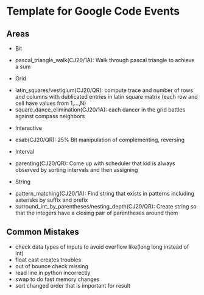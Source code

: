 # Template for Google Code Events

## Areas 

* Bit
- pascal_triangle_walk(CJ20/1A): Walk through pascal triangle to achieve a sum  

* Grid
- latin_squares/vestigium(CJ20/QR): compute trace and number of rows and columns with dublicated entries in latin square matrix (each row and cell have values from 1,...,N)  
- square_dance_elimination(CJ20/1A): each dancer in the grid battles against compass neighbors  

* Interactive

- esab(CJ20/QR): 25% Bit manipulation of complementing, reversing

* Interval

- parenting(CJ20/QR): Come up with scheduler that kid is always observed by sorting intervals and then assigning

* String

- pattern_matching(CJ20/1A): Find string that exists in patterns including asterisks by suffix and prefix
- surround_int_by_parentheses/nesting_depth(CJ20/QR): Create string so that the integers have a closing pair of parentheses around them

## Common Mistakes

- check data types of inputs to avoid overflow like(long long instead of int)  
- float cast creates troubles  
- out of bounce check missing  
- read line in python incorrectly
- swap to do fast memory changes  
- sort changed order that is important for result  


